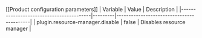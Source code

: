 [[Product configuration parameters]]
| Variable                                | Value   | Description                              |
|-----------------------------------------|---------|------------------------------------------|
| plugin.resource-manager.disable         | false   | Disables resource manager                |